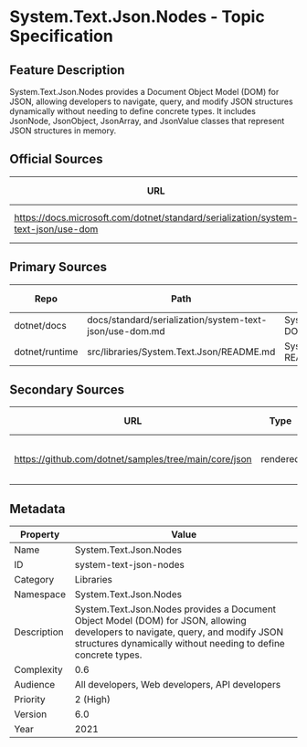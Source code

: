 # System.Text.Json.Nodes - Topic Specification

## Feature Description

System.Text.Json.Nodes provides a Document Object Model (DOM) for JSON, allowing developers to navigate, query, and modify JSON structures dynamically without needing to define concrete types. It includes JsonNode, JsonObject, JsonArray, and JsonValue classes that represent JSON structures in memory.

## Official Sources

| URL | Type | Description | Last Verified |
| --- | --- | --- | --- |
| https://docs.microsoft.com/dotnet/standard/serialization/system-text-json/use-dom | rendered | Main System.Text.Json.Nodes documentation | |

## Primary Sources

| Repo | Path | Description | Last Verified |
| --- | --- | --- | --- |
| dotnet/docs | docs/standard/serialization/system-text-json/use-dom.md | System.Text.Json.Nodes DOM documentation | |
| dotnet/runtime | src/libraries/System.Text.Json/README.md | System.Text.Json library README | |

## Secondary Sources

| URL | Type | Description | Last Verified |
| --- | --- | --- | --- |
| https://github.com/dotnet/samples/tree/main/core/json | rendered | Official JSON samples repository | |

## Metadata

| Property | Value |
| --- | --- |
| Name | System.Text.Json.Nodes |
| ID | system-text-json-nodes |
| Category | Libraries |
| Namespace | System.Text.Json.Nodes |
| Description | System.Text.Json.Nodes provides a Document Object Model (DOM) for JSON, allowing developers to navigate, query, and modify JSON structures dynamically without needing to define concrete types. |
| Complexity | 0.6 |
| Audience | All developers, Web developers, API developers |
| Priority | 2 (High) |
| Version | 6.0 |
| Year | 2021 |
